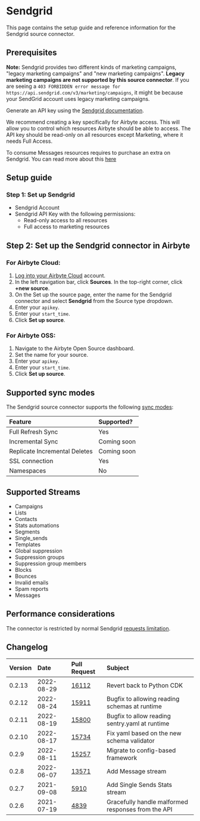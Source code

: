 # Sendgrid

This page contains the setup guide and reference information for the Sendgrid source connector.

## Prerequisites

**Note:** Sendgrid provides two different kinds of marketing campaigns, "legacy marketing campaigns" and "new marketing campaigns". **Legacy marketing campaigns are not supported by this source connector**. 
If you are seeing a `403 FORBIDDEN error message for https://api.sendgrid.com/v3/marketing/campaigns`, it might be because your SendGrid account uses legacy marketing campaigns.

Generate an API key using the [Sendgrid documentation](https://sendgrid.com/docs/ui/account-and-settings/api-keys/#creating-an-api-key).

We recommend creating a key specifically for Airbyte access. This will allow you to control which resources Airbyte should be able to access. The API key should be read-only on all resources except Marketing, where it needs Full Access.

To consume Messages resources requires to purchase an extra on Sendgrid. You can read more about this [here](https://docs.sendgrid.com/api-reference/e-mail-activity)

## Setup guide
### Step 1: Set up Sendgrid

* Sendgrid Account
* Sendgrid API Key with the following permissions:
  * Read-only access to all resources
  * Full access to marketing resources

## Step 2: Set up the Sendgrid connector in Airbyte

### For Airbyte Cloud:

1. [Log into your Airbyte Cloud](https://cloud.airbyte.io/workspaces) account.
2. In the left navigation bar, click **Sources**. In the top-right corner, click **+new source**.
3. On the Set up the source page, enter the name for the Sendgrid connector and select **Sendgrid** from the Source type dropdown.
4. Enter your `apikey`.
5. Enter your `start_time`. 
6. Click **Set up source**.

### For Airbyte OSS:

1. Navigate to the Airbyte Open Source dashboard.
2. Set the name for your source. 
3. Enter your `apikey`.
4. Enter your `start_time`. 
5. Click **Set up source**.

## Supported sync modes

The Sendgrid source connector supports the following [sync modes](https://docs.airbyte.com/cloud/core-concepts#connection-sync-modes):

| Feature                       | Supported?  |
| :---------------------------- | :---------- |
| Full Refresh Sync             | Yes         |
| Incremental Sync              | Coming soon |
| Replicate Incremental Deletes | Coming soon |
| SSL connection                | Yes         |
| Namespaces                    | No          |

## Supported Streams

* Campaigns 
* Lists 
* Contacts 
* Stats automations 
* Segments 
* Single_sends 
* Templates 
* Global suppression 
* Suppression groups 
* Suppression group members 
* Blocks 
* Bounces 
* Invalid emails 
* Spam reports 
* Messages

## Performance considerations

The connector is restricted by normal Sendgrid [requests limitation](https://sendgrid.com/docs/API_Reference/Web_API_v3/How_To_Use_The_Web_API_v3/rate_limits.html).

## Changelog

| Version | Date       | Pull Request                                             | Subject                                            |
|:--------|:-----------|:---------------------------------------------------------|:---------------------------------------------------|
| 0.2.13  | 2022-08-29 | [16112](https://github.com/airbytehq/airbyte/pull/16112) | Revert back to Python CDK                          |
| 0.2.12  | 2022-08-24 | [15911](https://github.com/airbytehq/airbyte/pull/15911) | Bugfix to allowing reading schemas at runtime      |
| 0.2.11  | 2022-08-19 | [15800](https://github.com/airbytehq/airbyte/pull/15800) | Bugfix to allow reading sentry.yaml at runtime     |
| 0.2.10  | 2022-08-17 | [15734](https://github.com/airbytehq/airbyte/pull/15734) | Fix yaml based on the new schema validator         |
| 0.2.9   | 2022-08-11 | [15257](https://github.com/airbytehq/airbyte/pull/15257) | Migrate to config-based framework                  |
| 0.2.8   | 2022-06-07 | [13571](https://github.com/airbytehq/airbyte/pull/13571) | Add Message stream                                 |
| 0.2.7   | 2021-09-08 | [5910](https://github.com/airbytehq/airbyte/pull/5910)   | Add Single Sends Stats stream                      |
| 0.2.6   | 2021-07-19 | [4839](https://github.com/airbytehq/airbyte/pull/4839)   | Gracefully handle malformed responses from the API |
